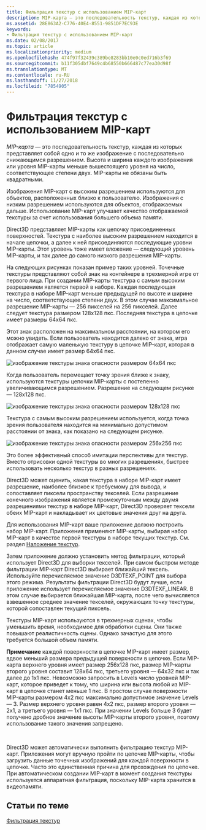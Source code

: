 ```yaml
---
title: Фильтрация текстур с использованием MIP-карт
description: MIP-карта — это последовательность текстур, каждая из которых представляет собой одно и то же изображение с последовательно снижающимся разрешением. Высота и ширина каждого изображения или уровня MIP-карты меньше вышестоящего уровня на число, соответствующее степени двух.
ms.assetid: 28E863A2-C776-40E4-8551-9851DF7EC93E
keywords:
- Фильтрация текстур с использованием MIP-карт
ms.date: 02/08/2017
ms.topic: article
ms.localizationpriority: medium
ms.openlocfilehash: 474f97f32439c389be8283bb10e0c0ed716b3f69
ms.sourcegitcommit: b11f305dbf7649c4b68550b666487c77ea30d98f
ms.translationtype: MT
ms.contentlocale: ru-RU
ms.lasthandoff: 11/27/2018
ms.locfileid: "7854905"
---
```

# <a name="texture-filtering-with-mipmaps"></a>Фильтрация текстур с использованием MIP-карт


*MIP-карта* — это последовательность текстур, каждая из которых представляет собой одно и то же изображение с последовательно снижающимся разрешением. Высота и ширина каждого изображения или уровня MIP-карты меньше вышестоящего уровня на число, соответствующее степени двух. MIP-карты не обязаны быть квадратными.

Изображения MIP-карт с высоким разрешением используются для объектов, расположенных близко к пользователю. Изображения с низким разрешением используются для объектов, отображаемых дальше. Использование MIP-карт улучшает качество отображаемой текстуры за счет использования большего объема памяти.

Direct3D представляет MIP-карты как цепочку присоединенных поверхностей. Текстура с наиболее высоким разрешением находится в начале цепочки, а далее к ней присоединяются последующие уровни MIP-карты. Этот уровень тоже имеет вложение — следующий уровень MIP-карты, и так далее до самого низкого разрешения MIP-карты.

На следующих рисунках показан пример таких уровней. Точечные текстуры представляют собой знак на контейнере в трехмерной игре от первого лица. При создании MIP-карты текстура с самым высоким разрешением является первой в наборе. Каждая последующая текстура в наборе MIP-карт меньше предыдущей по высоте и ширине на число, соответствующее степени двух. В этом случае максимальное разрешение MIP-карты — 256 пикселей на 256 пикселей. Далее следует текстура размером 128x128 пкс. Последняя текстура в цепочке имеет размеры 64x64 пкс.

Этот знак расположен на максимальном расстоянии, на котором его можно увидеть. Если пользователь находится далеко от знака, игра отображает самую маленькую текстуру в цепочке MIP-карт, которая в данном случае имеет размер 64x64 пкс.

![изображение текстуры знака опасности размером 64x64 пкс](images/mip1.jpg)

Когда пользователь перемещает точку зрения ближе к знаку, используются текстуры цепочки MIP-карты с постепенно увеличивающимся разрешением. Разрешение на следующем рисунке — 128x128 пкс.

![изображение текстуры знака опасности размером 128x128 пкс](images/mip2.jpg)

Текстура с самым высоким разрешением используется, когда точка зрения пользователя находится на минимально допустимом расстоянии от знака, как показано на следующем рисунке.

![изображение текстуры знака опасности размером 256x256 пкс](images/mip3.jpg)

Это более эффективный способ имитации перспективы для текстур. Вместо отрисовки одной текстуры во многих разрешениях, быстрее использовать несколько текстур в разных разрешениях.

Direct3D может оценить, какая текстура в наборе MIP-карт имеет разрешение, наиболее близкое к требуемому для вывода, и сопоставляет пиксели пространству текселей. Если разрешение конечного изображения является промежуточным между двумя разрешениями текстур в наборе MIP-карт, Direct3D проверяет тексели обеих MIP-карт и накладывает их цветовые значения друг на друга.

Для использования MIP-карт ваше приложение должно построить набор MIP-карт. Приложения применяют MIP-карты, выбирая набор MIP-карт в качестве первой текстуры в наборе текущих текстур. См. раздел [Наложение текстур](texture-blending.md).

Затем приложение должно установить метод фильтрации, который использует Direct3D для выборки текселей. При самом быстром методе фильтрации MIP-карт Direct3D выбирает ближайший тексель. Используйте перечисляемое значение D3DTEXF\_POINT для выбора этого режима. Результаты фильтрации Direct3D будут лучше, если приложение использует перечисляемое значение D3DTEXF\_LINEAR. В этом случае выбирается ближайшая MIP-карта, после чего вычисляется взвешенное среднее значение текселей, окружающих точку текстуры, которой сопоставлен текущий пиксель.

Текстуры MIP-карт используются в трехмерных сценах, чтобы уменьшить время, необходимое для обработки сцены. Они также повышают реалистичность сцены. Однако зачастую для этого требуется большой объем памяти.

**Примечание**  каждой поверхности в цепочке MIP-карт имеет размер, вдвое меньший размера предыдущей поверхности в цепочке. Если MIP-карта верхнего уровня имеет размер 256x128 пкс, размер MIP-карты второго уровня составит 128x64 пкс, третьего уровня — 64x32 пкс и так далее до 1x1 пкс. Невозможно запросить в Levels число уровней MIP-карт, которое приведет к тому, что ширина или высота любой из MIP-карт в цепочке станет меньше 1 пкс. В простом случае поверхности MIP-карты размером 4x2 пкс максимально допустимое значение Levels — 3. Размер верхнего уровня равен 4x2 пкс, размер второго уровня — 2x1, а третьего уровня — 1x1 пкс. При значении Levels больше 3 будет получено дробное значение высоты MIP-карты второго уровня, поэтому использование такого значения запрещено.

 

Direct3D может автоматически выполнить фильтрацию текстур MIP-карт. Приложения могут вручную пройти по цепочке MIP-карты, чтобы загрузить данные точечных изображений для каждой поверхности в цепочке. Часто это единственная причина для прохождения по цепочке. При автоматическом создании MIP-карт в момент создания текстуры используется аппаратная фильтрация, поскольку MIP-карта хранится в видеопамяти.

## <a name="span-idrelated-topicsspanrelated-topics"></a><span id="related-topics"></span>Статьи по теме


[Фильтрация текстур](texture-filtering.md)

 

 




